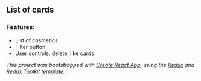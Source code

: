 ## List of cards

### Features:

- List of cosmetics
- Filter button
- User controls: delete, like cards

_This project was bootstrapped with [Create React App](https://github.com/facebook/create-react-app), using the [Redux](https://redux.js.org/) and [Redux Toolkit](https://redux-toolkit.js.org/) template._
